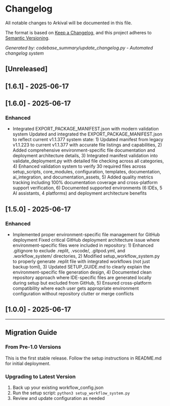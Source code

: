 # Changelog

All notable changes to Arkival will be documented in this file.

The format is based on [Keep a Changelog](https://keepachangelog.com/en/1.0.0/),
and this project adheres to [Semantic Versioning](https://semver.org/spec/v2.0.0.html).

*Generated by: codebase_summary/update_changelog.py - Automated changelog system*

## [Unreleased]

## [1.6.1] - 2025-06-17

## [1.6.0] - 2025-06-17

### Enhanced
- Integrated EXPORT_PACKAGE_MANIFEST.json with modern validation system
  Updated and integrated the EXPORT_PACKAGE_MANIFEST.json to reflect current v1.1.377 system state: 1) Updated manifest from legacy v1.1.223 to current v1.1.377 with accurate file listings and capabilities, 2) Added comprehensive environment-specific file documentation and deployment architecture details, 3) Integrated manifest validation into validate_deployment.py with detailed file checking across all categories, 4) Enhanced validation system to verify 30 required files across setup_scripts, core_modules, configuration, templates, documentation, ai_integration, and documentation_assets, 5) Added quality metrics tracking including 100% documentation coverage and cross-platform support verification, 6) Documented supported environments (6 IDEs, 5 AI assistants, 4 platforms) and deployment architecture benefits

## [1.5.0] - 2025-06-17

### Enhanced
- Implemented proper environment-specific file management for GitHub deployment
  Fixed critical GitHub deployment architecture issue where environment-specific files were included in repository: 1) Enhanced .gitignore to exclude .replit, .vscode/, .gitpod.yml, and .workflow_system/ directories, 2) Modified setup_workflow_system.py to properly generate .replit file with integrated workflows (not just backup toml), 3) Updated SETUP_GUIDE.md to clearly explain the environment-specific file generation design, 4) Documented clean repository approach where IDE-specific files are generated locally during setup but excluded from GitHub, 5) Ensured cross-platform compatibility where each user gets appropriate environment configuration without repository clutter or merge conflicts

## [1.0.0] - 2025-06-17

---

## Migration Guide

### From Pre-1.0 Versions
This is the first stable release. Follow the setup instructions in README.md for initial deployment.

### Upgrading to Latest Version
1. Back up your existing workflow_config.json
2. Run the setup script: `python3 setup_workflow_system.py`
3. Review and update configuration as needed